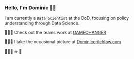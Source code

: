 ### Hello, I'm Dominic 👋🏽

I am currently a `Data Scientist` at the DoD, focusing on policy understanding through Data Science.

👷🏽‍♂  Check out the teams work at [GAMECHANGER](https://github.com/dod-advana/gamechanger)

💁🏽‍♂  I take the occasional picture at [Dominiccritchlow.com](https://dominiccritchlow.com/photography)
 
🧗🏽‍♂ ☕ 📸
